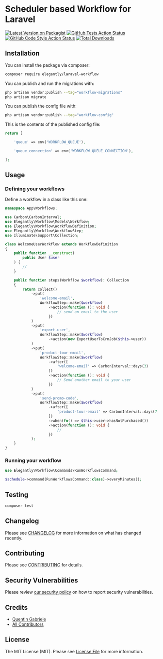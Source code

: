 # Scheduler based Workflow for Laravel

[![Latest Version on Packagist](https://img.shields.io/packagist/v/elegantly/laravel-workflow.svg?style=flat-square)](https://packagist.org/packages/elegantly/laravel-workflow)
[![GitHub Tests Action Status](https://img.shields.io/github/actions/workflow/status/elegantengineeringtech/laravel-workflow/run-tests.yml?branch=main&label=tests&style=flat-square)](https://github.com/elegantengineeringtech/laravel-workflow/actions?query=workflow%3Arun-tests+branch%3Amain)
[![GitHub Code Style Action Status](https://img.shields.io/github/actions/workflow/status/elegantengineeringtech/laravel-workflow/fix-php-code-style-issues.yml?branch=main&label=code%20style&style=flat-square)](https://github.com/elegantengineeringtech/laravel-workflow/actions?query=workflow%3A"Fix+PHP+code+style+issues"+branch%3Amain)
[![Total Downloads](https://img.shields.io/packagist/dt/elegantly/laravel-workflow.svg?style=flat-square)](https://packagist.org/packages/elegantly/laravel-workflow)

## Installation

You can install the package via composer:

```bash
composer require elegantly/laravel-workflow
```

You can publish and run the migrations with:

```bash
php artisan vendor:publish --tag="workflow-migrations"
php artisan migrate
```

You can publish the config file with:

```bash
php artisan vendor:publish --tag="workflow-config"
```

This is the contents of the published config file:

```php
return [

    'queue' => env('WORKFLOW_QUEUE'),

    'queue_connection' => env('WORKFLOW_QUEUE_CONNECTION'),

];
```

## Usage

### Defining your workflows

Define a workflow in a class like this one:

```php
namespace App\Workflows;

use Carbon\CarbonInterval;
use Elegantly\Workflow\Models\Workflow;
use Elegantly\Workflow\WorkflowDefinition;
use Elegantly\Workflow\WorkflowStep;
use Illuminate\Support\Collection;

class WelcomeUserWorkflow extends WorkflowDefinition
{
    public function __construct(
        public User $user
    ) {
        //
    }

    public function steps(Workflow $workflow): Collection
    {
        return collect()
            ->put(
                'welcome-email',
                WorkflowStep::make($workflow)
                    ->action(function (): void {
                        // send an email to the user
                    })
            )
            ->put(
                'export-user',
                WorkflowStep::make($workflow)
                    ->action(new ExportUserToCrmJob($this->user))
            )
            ->put(
                'product-tour-email',
                WorkflowStep::make($workflow)
                    ->after([
                        'welcome-email' => CarbonInterval::days(3)
                    ])
                    ->action(function (): void {
                        // Send another email to your user
                    })
            )
            ->put(
                'send-promo-code',
                WorkflowStep::make($workflow)
                    ->after([
                        'product-tour-email' => CarbonInterval::days(7),
                    ])
                    ->when(fn() => $this->user->hasNotPurchased())
                    ->action(function (): void {
                        //
                    })
            );
    }
}
```

### Running your workflow

```php
use Elegantly\Workflow\Commands\RunWorkflowsCommand;

$schedule->command(RunWorkflowsCommand::class)->everyMinutes();
```

## Testing

```bash
composer test
```

## Changelog

Please see [CHANGELOG](CHANGELOG.md) for more information on what has changed recently.

## Contributing

Please see [CONTRIBUTING](CONTRIBUTING.md) for details.

## Security Vulnerabilities

Please review [our security policy](../../security/policy) on how to report security vulnerabilities.

## Credits

-   [Quentin Gabriele](https://github.com/QuentinGab)
-   [All Contributors](../../contributors)

## License

The MIT License (MIT). Please see [License File](LICENSE.md) for more information.
